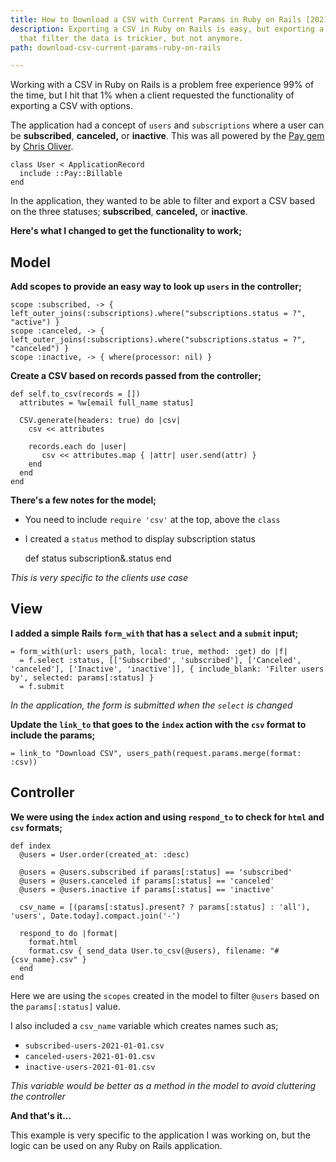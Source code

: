 ```yaml
---
title: How to Download a CSV with Current Params in Ruby on Rails [2021]
description: Exporting a CSV in Ruby on Rails is easy, but exporting a CSV with params
  that filter the data is trickier, but not anymore.
path: download-csv-current-params-ruby-on-rails

---
```

Working with a CSV in Ruby on Rails is a problem free experience 99% of the time, but I hit that 1% when a client requested the functionality of exporting a CSV with options.

The application had a concept of `users` and `subscriptions` where a user can be **subscribed**, **canceled,** or **inactive**. This was all powered by the [Pay gem](https://github.com/pay-rails/pay "GitHub repository for the Pay gem") by [Chris Oliver](https://twitter.com/excid3 "Twitter account for Chris Oliver from GoRails").

    class User < ApplicationRecord
      include ::Pay::Billable
    end

In the application, they wanted to be able to filter and export a CSV based on the three statuses; **subscribed**, **canceled,** or **inactive**.

**Here's what I changed to get the functionality to work;**

## Model

**Add scopes to provide an easy way to look up `users` in the controller;**

    scope :subscribed, -> { left_outer_joins(:subscriptions).where("subscriptions.status = ?", "active") }
    scope :canceled, -> { left_outer_joins(:subscriptions).where("subscriptions.status = ?", "canceled") }
    scope :inactive, -> { where(processor: nil) }

**Create a CSV based on records passed from the controller;**

    def self.to_csv(records = [])
      attributes = %w[email full_name status]
    
      CSV.generate(headers: true) do |csv|
        csv << attributes
    
        records.each do |user|
           csv << attributes.map { |attr| user.send(attr) }
        end
      end
    end

**There's a few notes for the model;**

* You need to include `require 'csv'` at the top, above the `class`
* I created a `status` method to display subscription status

    def status
      subscription&.status
    end

_This is very specific to the clients use case_

## View

**I added a simple Rails `form_with` that has a `select` and a `submit` input;**

    = form_with(url: users_path, local: true, method: :get) do |f|
      = f.select :status, [['Subscribed', 'subscribed'], ['Canceled', 'canceled'], ['Inactive', 'inactive']], { include_blank: 'Filter users by', selected: params[:status] }
      = f.submit

_In the application, the form is submitted when the `select` is changed_

**Update the `link_to` that goes to the `index` action with the `csv` format to include the params;**

    = link_to "Download CSV", users_path(request.params.merge(format: :csv))

## Controller

**We were using the `index` action and using `respond_to` to check for `html` and `csv` formats;**

    def index
      @users = User.order(created_at: :desc)
    
      @users = @users.subscribed if params[:status] == 'subscribed'
      @users = @users.canceled if params[:status] == 'canceled'
      @users = @users.inactive if params[:status] == 'inactive'
    
      csv_name = [(params[:status].present? ? params[:status] : 'all'), 'users', Date.today].compact.join('-')
    
      respond_to do |format|
        format.html
        format.csv { send_data User.to_csv(@users), filename: "#{csv_name}.csv" }
      end
    end

Here we are using the `scopes` created in the model to filter `@users` based on the `params[:status]` value.

I also included a `csv_name` variable which creates names such as;

* `subscribed-users-2021-01-01.csv`
* `canceled-users-2021-01-01.csv`
* `inactive-users-2021-01-01.csv`

_This variable would be better as a method in the model to avoid cluttering the controller_

**And that's it...**

This example is very specific to the application I was working on, but the logic can be used on any Ruby on Rails application.